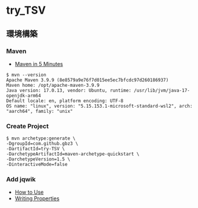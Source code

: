 # try_TSV

## 環境構築

### Maven

- [Maven in 5 Minutes](https://maven.apache.org/guides/getting-started/maven-in-five-minutes.html)

```shell
$ mvn --version
Apache Maven 3.9.9 (8e8579a9e76f7d015ee5ec7bfcdc97d260186937)
Maven home: /opt/apache-maven-3.9.9
Java version: 17.0.13, vendor: Ubuntu, runtime: /usr/lib/jvm/java-17-openjdk-arm64
Default locale: en, platform encoding: UTF-8
OS name: "linux", version: "5.15.153.1-microsoft-standard-wsl2", arch: "aarch64", family: "unix"
```

### Create Project

```shell
$ mvn archetype:generate \
-DgroupId=com.github.gbz3 \
-DartifactId=try-TSV \
-DarchetypeArtifactId=maven-archetype-quickstart \
-DarchetypeVersion=1.5 \
-DinteractiveMode=false
```

### Add jqwik

- [How to Use](https://jqwik.net/docs/current/user-guide.html#how-to-use)
- [Writing Properties](https://jqwik.net/docs/current/user-guide.html#writing-properties)





